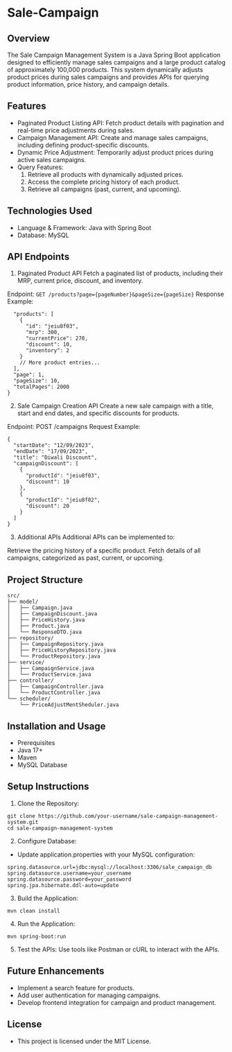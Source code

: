 # Sale-Campaign

## Overview
The Sale Campaign Management System is a Java Spring Boot application designed to efficiently manage sales campaigns and a large product catalog of approximately 100,000 products. This system dynamically adjusts product prices during sales campaigns and provides APIs for querying product information, price history, and campaign details.

## Features 

- Paginated Product Listing API: Fetch product details with pagination and real-time price adjustments during sales.
- Campaign Management API: Create and manage sales campaigns, including defining product-specific discounts.
- Dynamic Price Adjustment: Temporarily adjust product prices during active sales campaigns.
- Query Features:
  1. Retrieve all products with dynamically adjusted prices.
  2. Access the complete pricing history of each product.
  3. Retrieve all campaigns (past, current, and upcoming).

## Technologies Used
- Language & Framework: Java with Spring Boot
- Database: MySQL

## API Endpoints
1. Paginated Product API
Fetch a paginated list of products, including their MRP, current price, discount, and inventory.

Endpoint: `GET /products?page={pageNumber}&pageSize={pageSize}`
Response Example:

```Json[]{
  "products": [
    {
      "id": "jeiu8f03",
      "mrp": 300,
      "currentPrice": 270,
      "discount": 10,
      "inventory": 2
    }
    // More product entries...
  ],
  "page": 1,
  "pageSize": 10,
  "totalPages": 2000
}
```

2. Sale Campaign Creation API
Create a new sale campaign with a title, start and end dates, and specific discounts for products.

Endpoint: POST /campaigns
Request Example:
```Json[]
{
  "startDate": "12/09/2023",
  "endDate": "17/09/2023",
  "title": "Diwali Discount",
  "campaignDiscount": [
    {
      "productId": "jeiu8f03",
      "discount": 10
    },
    {
      "productId": "jeiu8f02",
      "discount": 20
    }
  ]
}
```

3. Additional APIs
Additional APIs can be implemented to:

Retrieve the pricing history of a specific product.
Fetch details of all campaigns, categorized as past, current, or upcoming.

## Project Structure
```[]
src/
├── model/
│   ├── Campaign.java
│   ├── CampaignDiscount.java
│   ├── PriceHistory.java
│   ├── Product.java
│   └── ResponseDTO.java
├── repository/
│   ├── CampaignRepository.java
│   ├── PriceHistoryRepository.java
│   └── ProductRepository.java
├── service/
│   ├── CampaignService.java
│   └── ProductService.java
├── controller/
│   ├── CampaignController.java
│   └── ProductController.java
└── scheduler/
    └── PriceAdjustMentSheduler.java
```

## Installation and Usage
- Prerequisites
- Java 17+
- Maven
- MySQL Database

## Setup Instructions
1. Clone the Repository:
```bash[]
git clone https://github.com/your-username/sale-campaign-management-system.git
cd sale-campaign-management-system
```

2. Configure Database:
- Update application.properties with your MySQL configuration:
```properties[]
spring.datasource.url=jdbc:mysql://localhost:3306/sale_campaign_db
spring.datasource.username=your_username
spring.datasource.password=your_password
spring.jpa.hibernate.ddl-auto=update
```

3. Build the Application:
```bash[]
mvn clean install
```

4. Run the Application:
```bash[]
mvn spring-boot:run
```

5. Test the APIs: Use tools like Postman or cURL to interact with the APIs.

## Future Enhancements
- Implement a search feature for products.
- Add user authentication for managing campaigns.
- Develop frontend integration for campaign and product management.

## License
- This project is licensed under the MIT License.

